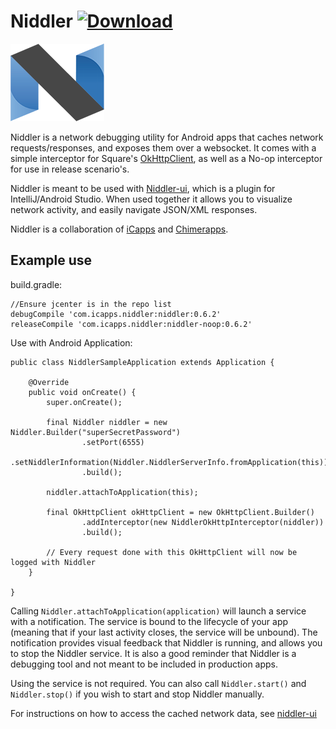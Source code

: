 # Niddler [![Download](https://api.bintray.com/packages/nicolaverbeeck/maven/niddler/images/download.svg)](https://bintray.com/nicolaverbeeck/maven/niddler/_latestVersion)

![Logo](niddler_logo.png)

Niddler is a network debugging utility for Android apps that caches network requests/responses, and exposes them over a websocket. It comes with a simple interceptor for Square's [OkHttpClient](http://square.github.io/okhttp/), as well as a No-op interceptor for use in release scenario's.

Niddler is meant to be used with [Niddler-ui](https://github.com/icapps/niddler-ui), which is a plugin for IntelliJ/Android Studio. When used together it allows you to visualize network activity, and easily navigate JSON/XML responses.

Niddler is a collaboration of [iCapps](http://www.icapps.com) and [Chimerapps](http://www.chimerapps.com/).

## Example use
build.gradle:
```
//Ensure jcenter is in the repo list
debugCompile 'com.icapps.niddler:niddler:0.6.2'
releaseCompile 'com.icapps.niddler:niddler-noop:0.6.2'
```

Use with Android Application:
```
public class NiddlerSampleApplication extends Application {

	@Override
	public void onCreate() {
		super.onCreate();

		final Niddler niddler = new Niddler.Builder("superSecretPassword")
				.setPort(6555)
				.setNiddlerInformation(Niddler.NiddlerServerInfo.fromApplication(this))
				.build();

		niddler.attachToApplication(this);

		final OkHttpClient okHttpClient = new OkHttpClient.Builder()
				.addInterceptor(new NiddlerOkHttpInterceptor(niddler))
				.build();

		// Every request done with this OkHttpClient will now be logged with Niddler
	}

}
```

Calling `Niddler.attachToApplication(application)` will launch a service with a notification. The service is bound to the lifecycle of your app (meaning that if your last activity closes, the service will be unbound). The notification provides visual feedback that Niddler is running, and allows you to stop the Niddler service. It is also a good reminder that Niddler is a debugging tool and not meant to be included in production apps.

Using the service is not required. You can also call `Niddler.start()` and `Niddler.stop()` if you wish to start and stop Niddler manually.

For instructions on how to access the cached network data, see [niddler-ui](https://github.com/icapps/niddler-ui)
